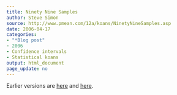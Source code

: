 ```yaml
---
title: Ninety Nine Samples
author: Steve Simon
source: http://www.pmean.com/12a/koans/NinetyNineSamples.asp
date: 2006-04-17
categories:
- "*Blog post"
- 2006
- Confidence intervals
- Statistical koans
output: html_document
page_update: no
---
```



Earlier versions are [here][sim1] and [here][sim2].

[sim1]: http://www.pmean.com/12a/koans/NinetyNineSamples.asp
[sim2]: http://new.pmean.com/ninety-nine-samples/

